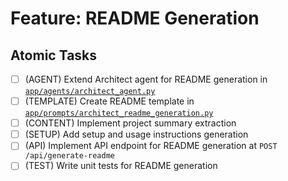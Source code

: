 # Feature: README Generation

## Atomic Tasks
- [ ] (AGENT) Extend Architect agent for README generation in [`app/agents/architect_agent.py`](ai_dev_bot_platform/app/agents/architect_agent.py)
- [ ] (TEMPLATE) Create README template in [`app/prompts/architect_readme_generation.py`](ai_dev_bot_platform/app/prompts/architect_readme_generation.py)
- [ ] (CONTENT) Implement project summary extraction
- [ ] (SETUP) Add setup and usage instructions generation
- [ ] (API) Implement API endpoint for README generation at `POST /api/generate-readme`
- [ ] (TEST) Write unit tests for README generation